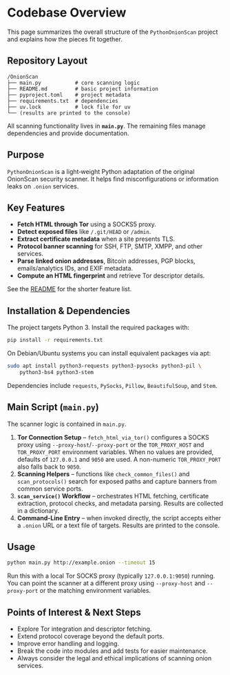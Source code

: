 # Codebase Overview

This page summarizes the overall structure of the `PythonOnionScan` project and explains how the pieces fit together.

## Repository Layout

```
/OnionScan
├── main.py           # core scanning logic
├── README.md         # basic project information
├── pyproject.toml    # project metadata
├── requirements.txt  # dependencies
├── uv.lock           # lock file for uv
└── (results are printed to the console)
```

All scanning functionality lives in **`main.py`**. The remaining files manage dependencies and provide documentation.

## Purpose

`PythonOnionScan` is a light‑weight Python adaptation of the original OnionScan security scanner. It helps find misconfigurations or information leaks on `.onion` services.

## Key Features

- **Fetch HTML through Tor** using a SOCKS5 proxy.
- **Detect exposed files** like `/.git/HEAD` or `/admin`.
- **Extract certificate metadata** when a site presents TLS.
- **Protocol banner scanning** for SSH, FTP, SMTP, XMPP, and other services.
- **Parse linked onion addresses**, Bitcoin addresses, PGP blocks, emails/analytics IDs, and EXIF metadata.
- **Compute an HTML fingerprint** and retrieve Tor descriptor details.

See the [README](../README.md) for the shorter feature list.

## Installation & Dependencies

The project targets Python 3. Install the required packages with:

```bash
pip install -r requirements.txt
```

On Debian/Ubuntu systems you can install equivalent packages via apt:

```bash
sudo apt install python3-requests python3-pysocks python3-pil \
    python3-bs4 python3-stem
```

Dependencies include `requests`, `PySocks`, `Pillow`, `BeautifulSoup`, and `Stem`.

## Main Script (`main.py`)

The scanner logic is contained in `main.py`.

1. **Tor Connection Setup** – `fetch_html_via_tor()` configures a SOCKS proxy
   using `--proxy-host`/`--proxy-port` or the `TOR_PROXY_HOST` and
   `TOR_PROXY_PORT` environment variables. When no values are provided, defaults
   of `127.0.0.1` and `9050` are used. A non-numeric `TOR_PROXY_PORT` also falls
   back to `9050`.
2. **Scanning Helpers** – functions like `check_common_files()` and `scan_protocols()` search for exposed paths and capture banners from common service ports.
3. **`scan_service()` Workflow** – orchestrates HTML fetching, certificate extraction, protocol checks, and metadata parsing. Results are collected in a dictionary.
4. **Command-Line Entry** – when invoked directly, the script accepts either a `.onion` URL or a text file of targets. Results are printed to the console.

## Usage

```bash
python main.py http://example.onion --timeout 15
```

Run this with a local Tor SOCKS proxy (typically `127.0.0.1:9050`) running.
You can point the scanner at a different proxy using `--proxy-host` and
`--proxy-port` or the matching environment variables.

## Points of Interest & Next Steps

- Explore Tor integration and descriptor fetching.
- Extend protocol coverage beyond the default ports.
- Improve error handling and logging.
- Break the code into modules and add tests for easier maintenance.
- Always consider the legal and ethical implications of scanning onion services.

